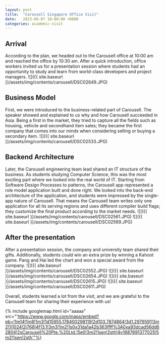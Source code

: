 ```yaml
---
layout: post
title:  "Carousell Singapore Office Visit"
date:   2023-06-07 10:00:00 +0800
categories: academic-visit
---
```


## Arrival
According to the plan, we headed out to the Carousell office at 10:00 am and reached the office by 10:30 am. After a quick introduction, office workers invited us for a presentation session where students had an opportunity to study and learn from world-class developers and project managers. 
![]({{ site.baseurl }}/assets/img/contents/carousell/DSC02649.JPG)

## Business Model
First, we were introduced to the business-related part of Carousell. The speaker showed and explained to us why and how Carousell succeeded in  Asia. Being a first in the market, they tried to capture all the fields such as housing, vehicle and secondhand item sales; they became the first company that comes into our minds when considering selling or buying a secondary item.
![]({{ site.baseurl }}/assets/img/contents/carousell/DSC02533.JPG)

## Backend Architecture
Later, the Carousell engineering team lead shared an IT structure of the business. As students studying Computer Science, this was the most exciting part where we looked into the real world of IT. Starting from Software Design Processes to patterns, the Carousell app represented a role model application built and done right. We looked into the back-end architecture of the application, and students were impressed by the single-app nature of Carousell. That means the Carousell team writes only one application for all its serving regions and uses different compiler build flags; they customize the final product according to the market needs.
![]({{ site.baseurl }}/assets/img/contents/carousell/DSC02561.JPG)
![]({{ site.baseurl }}/assets/img/contents/carousell/DSC02569.JPG)


## After the presentation
After a presentation session, the company and university team shared their gifts. Additionally, students could win an extra prize by winning a Kahoot game. Pang and Hai led the chart and won a special award from the company.
![]({{ site.baseurl }}/assets/img/contents/carousell/DSC02552.JPG)
![]({{ site.baseurl }}/assets/img/contents/carousell/DSC02654.JPG)
![]({{ site.baseurl }}/assets/img/contents/carousell/DSC02615.JPG)
![]({{ site.baseurl }}/assets/img/contents/carousell/DSC02611.JPG)

Overall, students learned a lot from the visit, and we are grateful to the Carousell team for sharing their experience with us!

{% include googlemap.html id="aaaaa" src="'https://www.google.com/maps/embed?pb=!1m14!1m8!1m3!1d15955.178400298119!2d103.7874864!3d1.2979591!3m2!1i1024!2i768!4f13.1!3m3!1m2!1s0x31da1a42b363ffff%3A0xa93dcad56dd62804!2sCarousell%20Pte.%20Ltd.!5e0!3m2!1sen!2sth!4v1687691377025!5m2!1sen!2sth'"%}
